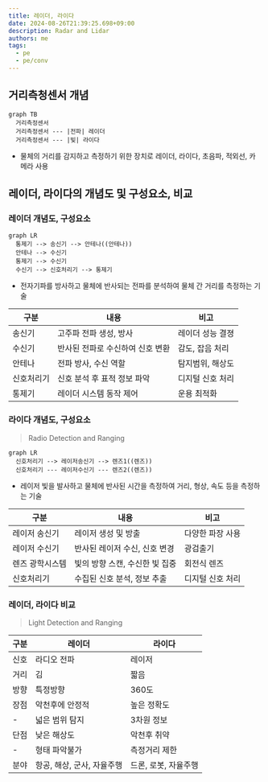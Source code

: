 ```yaml
---
title: 레이더, 라이다
date: 2024-08-26T21:39:25.698+09:00
description: Radar and Lidar
authors: me
tags:
  - pe
  - pe/conv
---
```


## 거리측청센서 개념

```mermaid
graph TB
  거리측정센서
  거리측정센서 --- |전파| 레이더
  거리측정센서 --- |빛| 라이다
```

- 물체의 거리를 감지하고 측정하기 위한 장치로 레이더, 라이다, 초음파, 적외선, 카메라 사용

## 레이더, 라이다의 개념도 및 구성요소, 비교

### 레이더 개념도, 구성요소

```mermaid
graph LR
  통제기 --> 송신기 --> 안테나((안테나))
  안테나 --> 수신기
  통제기 --> 수신기
  수신기 --> 신호처리기 --> 통제기
```

- 전자기파를 방사하고 물체에 반사되는 전파를 분석하여 물체 간 거리를 측정하는 기술

| 구분 | 내용 | 비고 |
| --- | --- | --- |
| 송신기 | 고주파 전파 생성, 방사 | 레이더 성능 결졍 |
| 수신기 | 반사된 전파로 수신하여 신호 변환 | 감도, 잡음 처리 |
| 안테나 | 전파 방사, 수신 역할 | 탐지범위, 해상도 |
| 신호처리기 | 신호 분석 후 표적 정보 파악 | 디지털 신호 처리 |
| 통제기 | 레이더 시스템 동작 제어 | 운용 최적화 |

### 라이다 개념도, 구성요소

> Radio Detection and Ranging

```mermaid
graph LR
  신호처리기 --> 레이저송신기 --> 렌즈1((렌즈))
  신호처리기 --- 레이저수신기 --- 렌즈2((렌즈))
```

- 레이저 빛을 발사하고 물체에 반사된 시간을 측정하여 거리, 형상, 속도 등을 측정하는 기술

| 구분 | 내용 | 비고 |
| --- | --- | --- |
| 레이저 송신기 | 레이저 생성 및 방출 | 다양한 파장 사용 |
| 레이저 수신기 | 반사된 레이저 수신, 신호 변경 | 광검출기 |
| 렌즈 광학시스템 | 빛의 방향 스캔, 수신한 빛 집중 | 회전식 렌즈 |
| 신호처리기 | 수집된 신호 분석, 정보 추출 | 디지털 신호 처리 |

### 레이더, 라이다 비교

> Light Detection and Ranging

| 구분 | 레이더 | 라이다 |
| --- | --- | --- |
| 신호 | 라디오 전파 | 레이저 |
| 거리 | 김 | 짧음 |
| 방향 | 특정방향 | 360도 |
| 장점 | 악천후에 안정적 | 높은 정확도 |
| - | 넓은 범위 탐지 | 3차원 정보 |
| 단점 | 낮은 해상도 | 악천후 취약 |
| - | 형태 파악불가 | 측정거리 제한 |
| 분야 | 항공, 해상, 군사, 자율주행 | 드론, 로봇, 자율주행 |

